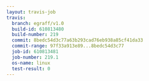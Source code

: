 ```yaml
---
layout: travis-job
travis:
  branch: egraff/v1.0
  build-id: 610813480
  build-number: 219
  commit: 8bedc54d3c77a63b293cad76eb938a85cf41da33
  commit-range: 97f33a913e89...8bedc54d3c77
  job-id: 610813481
  job-number: 219.1
  os-name: linux
  test-result: 0
---
```

